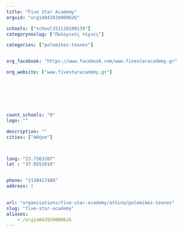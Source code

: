 ```yaml
---
title: "Five Star Academy"
orguid: "org14042020000626"

schools: ["school151120180139"]
categorynoslug: ["Πολεμικές τέχνες"]

categories: ["polemikes-texnes"]


org_facebook: "https://www.facebook.com/www.fivestaracademy.gr"

org_website: ["www.fivestaracademy.gr"]







count_schools: "0"
logo: ""

description: ""
cities: ["Αθήνα"]



long: "23.7363207"
lat : "37.9551018"


phone: "2130417480"
address: |
    

url: "organisations/five-star-academy/athina/polemikes-texnes"
slug: "five-star-academy"
aliases:
    - /org14042020000626
---
```



